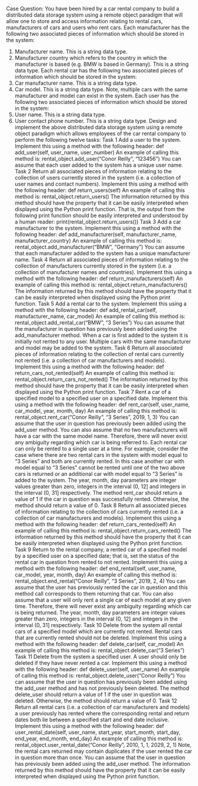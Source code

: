 Case Question:
You have been hired by a car rental company to build a distributed data storage 
system using a remote object paradigm that will allow one to store and access 
information relating to rental cars, manufacturers of cars and users who rent cars.
Each manufacturer has the following two associated pieces of information which 
should be stored in the system:
1. Manufacturer name. This is a string data type.
2. Manufacturer country which refers to the country in which the manufacturer is 
based (e.g. BMW is based in Germany). This is a string data type.
Each rental car has the following two associated pieces of information which should 
be stored in the system:
1. Car manufacturer name. This is a string data type.
2. Car model. This is a string data type.
Note, multiple cars with the same manufacturer and model can exist in the system. 
Each user has the following two associated pieces of information which should be 
stored in the system: 
1. User name. This is a string data type.
2. User contact phone number. This is a string data type.
Design and implement the above distributed data storage system using a remote 
object paradigm which allows employees of the car rental company to perform the 
following twelve tasks:
Task 1
Add a user to the system. Implement this using a method with the following header: 
def add_user(self, user_name, user_number) 
An example of calling this method is: 
rental_object.add_user(“Conor Reilly”, “123456”) 
You can assume that each user added to the system has a unique user name.
Task 2
Return all associated pieces of information relating to the collection of users currently 
stored in the system (i.e. a collection of user names and contact numbers). 
Implement this using a method with the following header: 
def return_users(self) 
An example of calling this method is: 
rental_object.return_users() 
The information returned by this method should have the property that it can be 
easily interpreted when displayed using the Python print function. That is, the output 
from the following print function should be easily interpreted and understood by a 
human reader: 
print(rental_object.return_users())
Task 3
Add a car manufacturer to the system. Implement this using a method with the 
following header: 
def add_manufacturer(self, manufacturer_name, manufacturer_country)
An example of calling this method is: 
rental_object.add_manufacturer(“BMW”, “Germany”)
You can assume that each manufacturer added to the system has a unique 
manufacturer name.
Task 4
Return all associated pieces of information relating to the collection of manufacturers 
currently stored in the system (i.e. a collection of manufacturer names and 
countries). Implement this using a method with the following header:
def return_manufacturers(self)
An example of calling this method is: 
rental_object.return_manufacturers()
The information returned by this method should have the property that it can be 
easily interpreted when displayed using the Python print function.
Task 5
Add a rental car to the system. Implement this using a method with the following 
header:
def add_rental_car(self, manufacturer_name, car_model)
An example of calling this method is: 
rental_object.add_rental_car(“BMW”, “3 Series”)
You can assume that the manufacturer in question has previously been added using 
the add_manufacturer method.
When a car is first added to the system it is initially not rented to any user. Multiple 
cars with the same manufacturer and model may be added to the system.
Task 6
Return all associated pieces of information relating to the collection of rental cars 
currently not rented (i.e. a collection of car manufacturers and models). Implement 
this using a method with the following header:
def return_cars_not_rented(self)
An example of calling this method is: 
rental_object.return_cars_not_rented()
The information returned by this method should have the property that it can be 
easily interpreted when displayed using the Python print function.
Task 7
Rent a car of a specified model to a specified user on a specified date. Implement 
this using a method with the following header:
def rent_car(self, user_name, car_model, year, month, day)
An example of calling this method is: 
rental_object.rent_car(“Conor Reilly”, “3 Series”, 2019, 1, 3)
You can assume that the user in question has previously been added using the 
add_user method. You can also assume that no two manufacturers will have a car 
with the same model name. Therefore, there will never exist any ambiguity regarding 
which car is being referred to.
Each rental car can only be rented to a single user at a time. For example, consider 
the case where there are two rental cars in the system with model equal to “3 Series” 
and both are currently rented. In this case another car with model equal to “3 Series” 
cannot be rented until one of the two above cars is returned or an additional car with 
model equal to “3 Series” is added to the system.
The year, month, day parameters are integer values greater than zero, integers in 
the interval (0, 12] and integers in the interval (0, 31] respectively.
The method rent_car should return a value of 1 if the car in question was
successfully rented. Otherwise, the method should return a value of 0.
Task 8
Return all associated pieces of information relating to the collection of cars currently 
rented (i.e. a collection of car manufacturers and models). Implement this using a 
method with the following header: 
def return_cars_rented(self)
An example of calling this method is: 
rental_object.return_cars_rented()
The information returned by this method should have the property that it can be 
easily interpreted when displayed using the Python print function.
Task 9
Return to the rental company, a rented car of a specified model by a specified user 
on a specified date; that is, set the status of the rental car in question from rented to 
not rented. Implement this using a method with the following header:
def end_rental(self, user_name, car_model, year, month, day)
An example of calling this method is: 
rental_object.end_rental(“Conor Reilly”, “3 Series”, 2019, 2, 4)
You can assume that the user has previously rented the car in question and this 
method call corresponds to them returning that car. You can also assume that a user
will only rent a single car of each model at any given time. Therefore, there will never 
exist any ambiguity regarding which car is being returned.
The year, month, day parameters are integer values greater than zero, integers in 
the interval (0, 12] and integers in the interval (0, 31] respectively.
Task 10
Delete from the system all rental cars of a specified model which are currently not 
rented. Rental cars that are currently rented should not be deleted. Implement this 
using a method with the following header:
def delete_car(self, car_model)
An example of calling this method is:
rental_object.delete_car(“3 Series”)
Task 11
Delete from the system a specified user. A user should only be deleted if they have 
never rented a car. Implement this using a method with the following header:
def delete_user(self, user_name)
An example of calling this method is: 
rental_object.delete_user(“Conor Reilly”)
You can assume that the user in question has previously been added using the 
add_user method and has not previously been deleted.
The method delete_user should return a value of 1 if the user in question was 
deleted. Otherwise, the method should return a value of 0.
Task 12
Return all rental cars (i.e. a collection of car manufacturers and models) a user 
previously has rented where the corresponding rental and return dates both lie 
between a specified start and end date inclusive.
Implement this using a method with the following header:
def user_rental_date(self, user_name, start_year, start_month, start_day, end_year, 
end_month, end_day)
An example of calling this method is:
rental_object.user_rental_date(“Conor Reilly”, 2010, 1, 1, 2029, 2, 1)
Note, the rental cars returned may contain duplicates if the user rented the car in 
question more than once.
You can assume that the user in question has previously been added using the 
add_user method.
The information returned by this method should have the property that it can be
easily interpreted when displayed using the Python print function.
